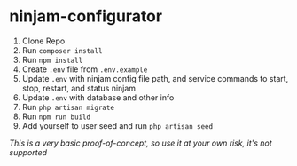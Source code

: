 # ninjam-configurator

1. Clone Repo
2. Run `composer install`
3. Run `npm install`
4. Create `.env` file from `.env.example`
5. Update `.env` with ninjam config file path, and service commands to start, stop, restart, and status ninjam
6. Update `.env` with database and other info
7. Run `php artisan migrate`
8. Run `npm run build`
9. Add yourself to user seed and run `php artisan seed`

*This is a very basic proof-of-concept, so use it at your own risk, it's not supported*
